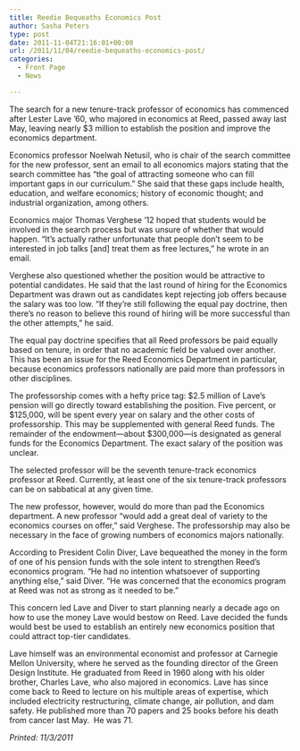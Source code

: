 ```yaml
---
title: Reedie Bequeaths Economics Post
author: Sasha Peters
type: post
date: 2011-11-04T21:16:01+00:00
url: /2011/11/04/reedie-bequeaths-economics-post/
categories:
  - Front Page
  - News

---
```

The search for a new tenure-track professor of economics has commenced after Lester Lave ’60, who majored in economics at Reed, passed away last May, leaving nearly $3 million to establish the position and improve the economics department.

Economics professor Noelwah Netusil, who is chair of the search committee for the new professor, sent an email to all economics majors stating that the search committee has “the goal of attracting someone who can fill important gaps in our curriculum.” She said that these gaps include health, education, and welfare economics; history of economic thought; and industrial organization, among others.

Economics major Thomas Verghese ’12 hoped that students would be involved in the search process but was unsure of whether that would happen. “It’s actually rather unfortunate that people don’t seem to be interested in job talks [and] treat them as free lectures,” he wrote in an email.

Verghese also questioned whether the position would be attractive to potential candidates. He said that the last round of hiring for the Economics Department was drawn out as candidates kept rejecting job offers because the salary was too low. “If they&#8217;re still following the equal pay doctrine, then there&#8217;s no reason to believe this round of hiring will be more successful than the other attempts,” he said.

The equal pay doctrine specifies that all Reed professors be paid equally based on tenure, in order that no academic field be valued over another. This has been an issue for the Reed Economics Department in particular, because economics professors nationally are paid more than professors in other disciplines.

The professorship comes with a hefty price tag: $2.5 million of Lave’s pension will go directly toward establishing the position. Five percent, or $125,000, will be spent every year on salary and the other costs of professorship. This may be supplemented with general Reed funds. The remainder of the endowment—about $300,000—is designated as general funds for the Economics Department. The exact salary of the position was unclear.

The selected professor will be the seventh tenure-track economics professor at Reed. Currently, at least one of the six tenure-track professors can be on sabbatical at any given time.

The new professor, however, would do more than pad the Economics department. A new professor “would add a great deal of variety to the economics courses on offer,” said Verghese. The professorship may also be necessary in the face of growing numbers of economics majors nationally.

According to President Colin Diver, Lave bequeathed the money in the form of one of his pension funds with the sole intent to strengthen Reed’s economics program. “He had no intention whatsoever of supporting anything else,” said Diver. “He was concerned that the economics program at Reed was not as strong as it needed to be.”

This concern led Lave and Diver to start planning nearly a decade ago on how to use the money Lave would bestow on Reed. Lave decided the funds would best be used to establish an entirely new economics position that could attract top-tier candidates.

Lave himself was an environmental economist and professor at Carnegie Mellon University, where he served as the founding director of the Green Design Institute. He graduated from Reed in 1960 along with his older brother, Charles Lave, who also majored in economics. Lave has since come back to Reed to lecture on his multiple areas of expertise, which included electricity restructuring, climate change, air pollution, and dam safety. He published more than 70 papers and 25 books before his death from cancer last May.  He was 71.

_Printed: 11/3/2011_